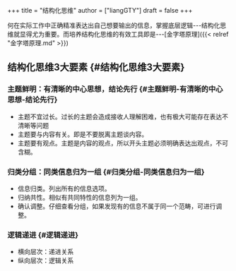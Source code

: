+++
title = "结构化思维"
author = ["liangGTY"]
draft = false
+++

何在实际工作中正确精准表达出自己想要输出的信息，掌握底层逻辑---结构化思维就显得尤为重要。而培养结构化思维的有效工具即是---[金字塔原理]({{< relref "金字塔原理.md" >}})


## 结构化思维3大要素 {#结构化思维3大要素}


### 主题鲜明：有清晰的中心思想，结论先行 {#主题鲜明-有清晰的中心思想-结论先行}

-   主题不宜过长。过长的主题会造成接收人理解困难，也有极大可能存在表达不清晰等问题
-   主题要与内容有关。即是不要脱离主题谈内容。
-   主题要有观点。主题是内容的观点，所以开头主题必须明确表达出观点，不可含糊。


### 归类分组：同类信息归为一组 {#归类分组-同类信息归为一组}

-   信息归类。列出所有的信息选项。
-   归纳共性。相似有共同特性的信息列为一组。
-   确认调整。仔细查看分组，如果发现有的信息不属于同一个范畴，可进行调整。


### 逻辑递进 {#逻辑递进}

-   横向层次：递进关系
-   纵向层次：逻辑关系
